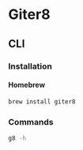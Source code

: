 # Giter8

## CLI

### Installation

#### Homebrew

```sh
brew install giter8
```

### Commands

```sh
g8 -h
```
